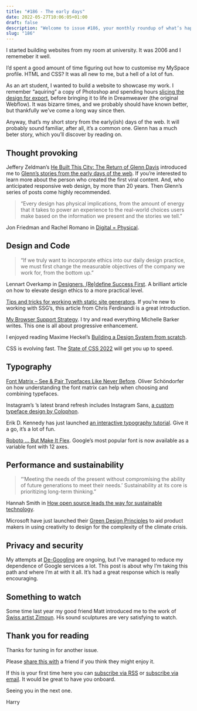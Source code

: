 ```yaml
---
title: "#186 - The early days"
date: 2022-05-27T10:06:05+01:00
draft: false
description: "Welcome to issue #186, your monthly roundup of what’s happening in design, code and typography."
slug: "186"
---
```


I started building websites from my room at university. It was 2006 and I rememeber it well. 

I’d spent a good amount of time figuring out how to customise my MySpace profile. HTML and CSS? It was all new to me, but a hell of a lot of fun. 

As an art student, I wanted to build a website to showcase my work. I remember “aquiring” a copy of Photoshop and spending hours [slicing the design for export](https://www.youtube.com/watch?v=DVfxe4pqvo8), before bringing it to life in Dreamweaver (the original Webflow). It was bizarre times, and we probably should have known better, but thankfully we’ve come a long way since then. 

Anyway, that’s my short story from the early(ish) days of the web. It will probably sound familiar, after all, it’s a common one. Glenn has a much beter story, which you’ll discover by reading on.

## Thought provoking

Jeffery Zeldman’s [He Built This City: The Return of Glenn Davis](https://www.zeldman.com/2022/05/20/he-built-this-city-the-return-of-glenn-davis/) introduced me to [Glenn’s stories from the early days of the web](https://verevolf.com/archives/1209). If you’re interested to learn more about the person who created the first viral content. And, who anticipated responsive web design, by more than 20 years. Then Glenn’s series of posts come highly recommended.


> “Every design has physical implications, from the amount of energy that it takes to power an experience to the real-world choices users make based on the information we present and the stories we tell.”
> 

Jon Friedman and Rachel Romano in [Digital = Physical](https://medium.com/microsoft-design/digital-physical-4df9eceb63b2).

## Design and Code

> “If we truly want to incorporate ethics into our daily design practice, we must first change the measurable objectives of the company we work for, from the bottom up.”
> 

Lennart Overkamp in [Designers, (Re)define Success First](https://alistapart.com/article/redefine-success-first/). A brilliant article on how to elevate design ethics to a more practical level.

[Tips and tricks for working with static site generators](https://gomakethings.com/tips-and-tricks-for-working-with-static-site-generators/). If you’re new to working with SSG’s, this article from Chris Ferdinandi is a great introduction.

[My Browser Support Strategy](https://css-irl.info/my-browser-support-strategy/). I try and read everything Michelle Barker writes. This one is all about progressive enhancement.

I enjoyed reading Maxime Heckel’s [Building a Design System from scratch](https://blog.maximeheckel.com/posts/building-a-design-system-from-scratch/).

CSS is evolving fast. The [State of CSS 2022](https://web.dev/state-of-css-2022/) will get you up to speed.

## Typography

[Font Matrix – See & Pair Typefaces Like Never Before](https://pimpmytype.com/font-matrix/). Oliver Schöndorfer on how understanding the font matrix can help when choosing and combining typefaces.

Instagram’s ’s latest brand refresh includes Instagram Sans, [a custom typeface design by Colophon](https://about.instagram.com/brand/type).

Erik D. Kennedy has just launched [an interactive typography tutorial](https://learnui.design/tools/typography-tutorial.html). Give it a go, it’s a lot of fun.

[Roboto … But Make It Flex](https://material.io/blog/roboto-flex). Google’s most popular font is now available as a variable font with 12 axes.

## Performance and sustainability

> “‘Meeting the needs of the present without compromising the ability of future generations to meet their needs.’ Sustainability at its core is prioritizing long-term thinking.”
> 

Hannah Smith in [How open source leads the way for sustainable technology](https://opensource.com/article/22/5/open-source-sustainable-technology). 

Microsoft have just launched their [Green Design Principles](https://wxcteam.microsoft.com/download/Microsoft-Green-Design-Principles.pdf) to aid product makers in using creativity to design for the complexity of the climate crisis.

## Privacy and security

My attempts at [De-Googling](https://harrycresswell.com/writing/de-googling/) are ongoing, but I’ve managed to reduce my dependence of Google services a lot. This post is about why I’m taking this path and where I’m at with it all. It’s had a great response which is really encouraging.  

## Something to watch

Some time last year my good friend Matt introduced me to the work of [Swiss artist Zimoun](https://zimoun.net/). His sound sculptures are very satisfying to watch.

## Thank you for reading

Thanks for tuning in for another issue.

Please [share this with](https://harrycresswell.com/newsletter/186) a friend if you think they might enjoy it.

If this is your first time here you can [subscribe via RSS](https://harrycresswell.com/feeds/) or [subscribe via email](https://harrycresswell.us14.list-manage.com/subscribe/post?u=4e8fba8d0ab4a857159c0104e&id=d6ad2b65ca). It would be great to have you onboard.

Seeing you in the next one.

Harry
